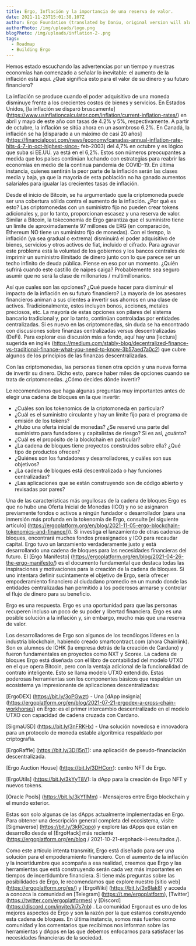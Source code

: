 ```yaml
---
title: Ergo, Inflación y la importancia de una reserva de valor.
date: 2021-11-23T15:01:38.107Z
author: Ergo Foundation (translated by Daniu, original version will always prevail)
authorPhoto: /img/uploads/logo.png
blogPhoto: /img/uploads/inflation-2-.png
tags:
  - Roadmap
  - Building Ergo
---
```

<!--StartFragment-->

Hemos estado escuchando las advertencias por un tiempo y nuestras economías han comenzado a señalar lo inevitable: el aumento de la inflación está aquí. ¿Qué significa esto para el valor de su dinero y su futuro financiero?

La inflación se produce cuando el poder adquisitivo de una moneda disminuye frente a los crecientes costos de bienes y servicios. En Estados Unidos, [la inflación se disparó bruscamente] (https://www.usinflationcalculator.com/inflation/current-inflation-rates/) en abril y mayo de este año con tasas de 4.2% y 5%, respectivamente. A partir de octubre, la inflación se sitúa ahora en un asombroso 6.2%. En Canadá, la inflación se ha [disparado a un máximo de casi 20 años] (https://financialpost.com/news/economy/canadas-annual-inflation-rate-hits-4-7-in-oct-highest-since- feb-2003) del 4,7% en octubre y es lógico que suba si EE.UU. ya está en el 6,2%. Estos son números preocupantes a medida que los países continúan luchando con estrategias para reabrir las economías en medio de la continua pandemia de COVID-19. En última instancia, quienes sentirán la peor parte de la inflación serán las clases media y baja, ya que la mayoría de esta población no ha ganado aumentos salariales para igualar las crecientes tasas de inflación. 

Desde el inicio de Bitcoin, se ha argumentado que la criptomoneda puede ser una cobertura sólida contra el aumento de la inflación. ¿Por qué es esto? Las criptomonedas con un suministro fijo no pueden crear tokens adicionales y, por lo tanto, proporcionan escasez y una reserva de valor. Similar a Bitcoin, la tokeconomía de Ergo garantiza que el suministro tiene un límite de aproximadamente 97 millones de ERG (en comparación, Ethereum NO tiene un suministro fijo de monedas). Con el tiempo, la inflación (ya sea gradual o extrema) disminuirá el poder adquisitivo de bienes, servicios y otros activos de fiat, incluido el cifrado. Para agravar este problema está la voluntad de los gobiernos y los bancos centrales de imprimir un suministro ilimitado de dinero junto con lo que parece ser un techo infinito de deuda pública. Piense en eso por un momento. ¿Quién sufrirá cuando este castillo de naipes caiga? Probablemente sea seguro asumir que no será la clase de millonarios / multimillonarios.

Así que cuales son las opciones? ¿Qué puede hacer para disminuir el impacto de la inflación en su futuro financiero? La mayoría de los asesores financieros animan a sus clientes a invertir sus ahorros en una clase de activos. Tradicionalmente, estos incluyen bonos, acciones, metales preciosos, etc. La mayoría de estas opciones son pilares del sistema bancario tradicional y, por lo tanto, continúan controladas por entidades centralizadas. Si es nuevo en las criptomonedas, sin duda se ha encontrado con discusiones sobre finanzas centralizadas versus descentralizadas (DeFi). Para explorar esa discusión más a fondo, aquí hay una [lectura] sugerida en inglés (https://medium.com/stably-blog/decentralized-finance-vs-traditional-finance-what-you-need-to-know-3b57aed7a0c2) que cubre algunos de los principios de las finanzas descentralizadas.

Con las criptomonedas, las personas tienen otra opción y una nueva forma de invertir su dinero. Dicho esto, parece haber miles de opciones cuando se trata de criptomonedas. ¿Cómo decides dónde invertir?

Le recomendamos que haga algunas preguntas muy importantes antes de elegir una cadena de bloques en la que invertir:

* ¿Cuáles son los tokenomics de la criptomoneda en particular?
* ¿Cuál es el suministro circulante y hay un límite fijo para el programa de emisión de los tokens?
* ¿Hubo una oferta inicial de monedas? ¿Se reservó una parte del suministro para fundadores y capitalistas de riesgo? Si es así, ¿cuánto?
* ¿Cuál es el propósito de la blockchain en particular?
* ¿La cadena de bloques tiene proyectos construidos sobre ella? ¿Qué tipo de productos ofrecen?
* ¿Quiénes son los fundadores y desarrolladores, y cuáles son sus objetivos?
* ¿La cadena de bloques está descentralizada o hay funciones centralizadas?
* ¿Las aplicaciones que se están construyendo son de código abierto y revisadas por pares?

Una de las características más orgullosas de la cadena de bloques Ergo es que no hubo una Oferta Inicial de Monedas (ICO) y no se asignaron previamente fondos o activos a ningún fundador o desarrollador (para una inmersión más profunda en la tokenomía de Ergo, consulte [el siguiente artículo] (https://ergoplatform.org/en/blog/2021-11-05-ergo-blockchain-tokenomics-and-finance/)). Si investiga el lanzamiento de otras cadenas de bloques, encontrará muchos fondos preasignados y ICO para recaudar capital. Ergo tuvo un lanzamiento verdaderamente justo y está desarrollando una cadena de bloques para las necesidades financieras del futuro. El [Ergo Manifesto] (https://ergoplatform.org/en/blog/2021-04-26-the-ergo-manifesto/) es el documento fundamental que destaca todas las inspiraciones y motivaciones para la creación de la cadena de bloques. Si uno intentara definir sucintamente el objetivo de Ergo, sería ofrecer empoderamiento financiero al ciudadano promedio en un mundo donde las entidades centralizadas han permitido a los poderosos armarse y controlar el flujo de dinero para su beneficio.

Ergo es una respuesta. Ergo es una oportunidad para que las personas recuperen incluso un poco de su poder y libertad financiera. Ergo es una posible solución a la inflación y, sin embargo, mucho más que una reserva de valor.

Los desarrolladores de Ergo son algunos de los tecnólogos líderes en la industria blockchain, habiendo creado smartcontract.com (ahora Chainlink). Son ex alumnos de IOHK (la empresa detrás de la creación de Cardano) y fueron fundamentales en proyectos como NXT y Scorex. La cadena de bloques Ergo está diseñada con el libro de contabilidad del modelo UTXO en el que opera Bitcoin, pero con la ventaja adicional de la funcionalidad de contrato inteligente. Esto se llama modelo UTXO extendido.
Estas poderosas herramientas son los componentes básicos que respaldan un ecosistema ya impresionante de aplicaciones descentralizadas:

[ErgoDEX] (https://bit.ly/3oPGwzt) - Una [dApp insignia] (https://ergoplatform.org/en/blog/2021-07-21-ergodex-a-cross-chain-workhorse/) en Ergo: es el primer intercambio descentralizado en el modelo UTXO con capacidad de cadena cruzada con Cardano.

[SigmaUSD] (https://bit.ly/3nFRKHx) - Una solución novedosa e innovadora para un protocolo de moneda estable algorítmica respaldado por criptografía.

[ErgoRaffle] (https://bit.ly/3DI15nT): una aplicación de pseudo-financiación descentralizada.

[Ergo Auction House] (https://bit.ly/3DHCorr): centro NFT de Ergo.

[ErgoUtils] (https://bit.ly/3kYyT8V): la dApp para la creación de Ergo NFT y nuevos tokens.

[Oracle Pools] (https://bit.ly/3kYfIMm) - Mensajeros entre Ergo blockchain y el mundo exterior.

Estas son solo algunas de las dApps actualmente implementadas en Ergo. Para obtener una descripción general completa del ecosistema, visite [Sigmaverse] (https://bit.ly/3kRCqpo) y explore las dApps que están en desarrollo desde el [ErgoHack] más reciente (https://ergoplatform.org/en/blog / 2021-10-21-ergohack-ii-resultados /).

Como este artículo intenta transmitir, Ergo está diseñado para ser una solución para el empoderamiento financiero. Con el aumento de la inflación y la incertidumbre que acompaña a esa realidad, creemos que Ergo y las herramientas que está construyendo serán cada vez más importantes en tiempos de incertidumbre financiera. Si tiene más preguntas sobre las posibilidades de Ergo, le recomendamos que explore nuestro [sitio web] (https://ergoplatform.org/es/) y [ErgoWiki] (https://bit.ly/3x6Iak8) y acceda a conozca la comunidad en [Telegram] (https://t.me/ergoplatform), [Twitter] (https://twitter.com/ergoplatformes) y [Discord] (https://discord.com/invite/kj7s7nb) . La comunidad Ergonaut es uno de los mejores aspectos de Ergo y son la razón por la que estamos construyendo esta cadena de bloques. En última instancia, somos más fuertes como comunidad y los comentarios que recibimos nos informan sobre las herramientas y dApps en las que debemos enfocarnos para satisfacer las necesidades financieras de la sociedad.

<!--EndFragment-->